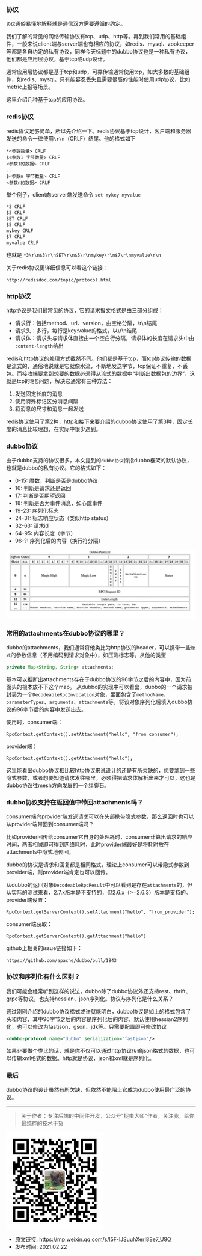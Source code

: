 ### 协议
`协议`通俗易懂地解释就是通信双方需要遵循的约定。

我们了解的常见的网络传输协议有tcp、udp、http等。再到我们常用的基础组件，一般来说client端与server端也有相应的协议，如redis、mysql、zookeeper等都是各自约定的私有协议，同样今天标题中的dubbo协议也是一种私有协议，他们都是应用层协议，基于tcp或udp设计。

通常应用层协议都是基于tcp和udp，可靠传输通常使用tcp，如大多数的基础组件，如redis、mysql。只有能容忍丢失且需要很高的性能时使用udp协议，比如metric上报等场景。

这里介绍几种基于tcp的应用协议。

### redis协议
redis协议足够简单，所以先介绍一下。redis协议基于tcp设计，客户端和服务器发送的命令一律使用`\r\n`（CRLF）结尾。他的格式如下
```
*<参数数量> CRLF
$<参数1 字节数量> CRLF
<参数1的数据> CRLF
...
$<参数n 字节数量> CRLF
<参数n的数据> CRLF
```
举个例子，client向server端发送命令 `set mykey myvalue`
```
*3 CRLF
$3 CRLF
SET CRLF
$5 CRLF
mykey CRLF
$7 CRLF
myvalue CRLF
```
也就是 `*3\r\n$3\r\nSET\r\n$5\r\nmykey\r\n$7\r\nmyvalue\r\n`

关于redis协议更详细信息可以看这个链接：

`http://redisdoc.com/topic/protocol.html`

### http协议
http协议是我们最常见的协议，它的请求报文格式是由三部分组成：
- 请求行：包括method、url、version，由空格分隔，\r\n结尾
- 请求头：多行，每行是key:value的格式，以\r\n结尾
- 请求体：请求头与请求体直接由一个空白行分隔，请求体的长度在请求头中由`content-length`给出

redis和http协议的处理方式截然不同。他们都是基于tcp，而tcp协议传输的数据是流式的，通俗地说就是它就像水流，不断地发送字节，tcp保证不重复，不丢包。而接收端要拿到想要的数据必须得从流式的数据中“判断出数据包的边界”，这就是tcp的`粘包`问题，解决它通常有三种方法：

1. 发送固定长度的消息
2. 使用特殊标记区分消息间隔
3. 将消息的尺寸和消息一起发送

redis协议使用了第2种，http和接下来要介绍的dubbo协议使用了第3种，固定长度的消息比较理想，在实际中很少遇到。

### dubbo协议
由于dubbo支持的协议很多，本文提到的`dubbo协议`特指dubbo框架的默认协议，也就是dubbo的私有协议。它的格式如下：

- 0-15: 魔数，判断是否是dubbo协议
- 16: 判断是请求还是返回
- 17: 判断是否期望返回
- 18: 判断是否为事件消息，如心跳事件
- 19-23: 序列化标志
- 24-31: 标志响应状态（类似http status）
- 32-63: 请求id
- 64-95: 内容长度（字节）
- 96-?: 序列化后的内容（换行符分隔）

![](../dubbo的前世今生/img13.jpg)

### 常用的attachments在dubbo协议的哪里？

dubbo的attachments，我们通常将他类比为http协议的header，可以携带一些`隐式`的参数信息（不用编码到请求对象中），如压测标志等。从他的类型
```java
private Map<String, String> attachments;
```
基本可以推断出attachments存在于dubbo协议的96字节之后的内容中，因为前面头的根本放不下这个map。
从dubbo的实现中可以看出，dubbo的一个请求被封装为一个`DecodeableRpcInvocation`对象，里面包含了`methodName`、`parameterTypes`、`arguments`、`attachments`等，将该对象序列化后填入dubbo协议的96字节后的内容中发送出去。

使用时，consumer端：
```
RpcContext.getContext().setAttachment("hello", "from_consumer");
```
provider端：
```
RpcContext.getContext().getAttachment("hello");
```

这里能看出dubbo协议相比较http协议来说设计的还是有所欠缺的，想要拿到一些隐式参数，或者想要知道请求发往哪里，必须得把请求体解析出来才可以，这也是dubbo协议往mesh方向发展的一个绊脚石。

### dubbo协议支持在返回值中带回attachments吗？
consumer端向provider端发送请求可以在头部携带隐式参数，那么返回时也可以从provider端带回到consumer端吗？

比如provider回传给consumer它自身的处理耗时，consumer计算出请求的响应时间，两者相减即可得到网络耗时，此时provider端最好是将耗时放在attachments中隐式地传回。

dubbo的协议是请求和回复都是相同格式，理论上consumer可以带隐式参数到provider端，则provider端肯定也可以回传。

从dubbo的返回对象`DecodeableRpcResult`中可以看到是存在`attachments`的，但从实际的测试来看，2.7.x版本是不支持的，但2.6.x（>=2.6.3）版本是支持的。
provider端设置：
```
RpcContext.getServerContext().setAttachment("hello", "from_provider");
```
consumer端获取：
```
RpcContext.getServerContext().getAttachment("hello")
```
github上相关的issue链接如下：

`https://github.com/apache/dubbo/pull/1843`

### 协议和序列化有什么区别？
我们可能会经常听到这样的说法，dubbo除了dubbo协议外还支持rest、thrift、grpc等协议，也支持hessian、json序列化。协议与序列化是什么关系？

通过刚刚介绍的dubbo协议格式或许就能明白，dubbo协议是如上的格式包含了头和内容，其中96字节之后的内容是序列化后的内容，默认使用hessian2序列化，也可以修改为fastjson、gson、jdk等。只需要配置即可修改协议

```xml
<dubbo:protocol name="dubbo" serialization="fastjson"/>
```

如果非要做个类比的话，就是你不仅可以通过http协议传输json格式的数据，也可以传输xml格式的数据。http就是协议，json和xml就是序列化。

### 最后
dubbo协议的设计虽然有所欠缺，但依然不能阻止它成为dubbo使用最广泛的协议。

---

> 关于作者：专注后端的中间件开发，公众号"捉虫大师"作者，关注我，给你最纯粹的技术干货

![捉虫大师](../../qrcode_small.jpg)

- 原文链接: https://mp.weixin.qq.com/s/l5F-lJSuuhXerI88e7_U9Q
- 发布时间: 2021.02.22

